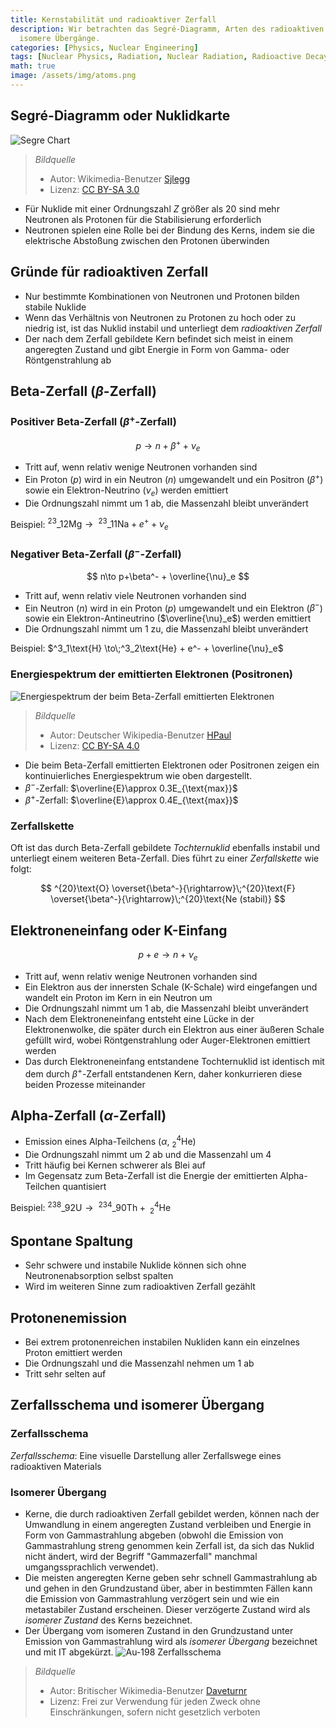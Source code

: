 ```yaml
---
title: Kernstabilität und radioaktiver Zerfall
description: Wir betrachten das Segré-Diagramm, Arten des radioaktiven Zerfalls und
  isomere Übergänge.
categories: [Physics, Nuclear Engineering]
tags: [Nuclear Physics, Radiation, Nuclear Radiation, Radioactive Decay]
math: true
image: /assets/img/atoms.png
---
```

## Segré-Diagramm oder Nuklidkarte
![Segre Chart](https://upload.wikimedia.org/wikipedia/commons/c/c4/Table_isotopes_en.svg)
> *Bildquelle*
> - Autor: Wikimedia-Benutzer [Sjlegg](https://commons.wikimedia.org/wiki/User:Sjlegg)
> - Lizenz: [CC BY-SA 3.0](https://creativecommons.org/licenses/by-sa/3.0/deed.en)

- Für Nuklide mit einer Ordnungszahl $Z$ größer als 20 sind mehr Neutronen als Protonen für die Stabilisierung erforderlich
- Neutronen spielen eine Rolle bei der Bindung des Kerns, indem sie die elektrische Abstoßung zwischen den Protonen überwinden

## Gründe für radioaktiven Zerfall
- Nur bestimmte Kombinationen von Neutronen und Protonen bilden stabile Nuklide
- Wenn das Verhältnis von Neutronen zu Protonen zu hoch oder zu niedrig ist, ist das Nuklid instabil und unterliegt dem *radioaktiven Zerfall*
- Der nach dem Zerfall gebildete Kern befindet sich meist in einem angeregten Zustand und gibt Energie in Form von Gamma- oder Röntgenstrahlung ab

## Beta-Zerfall ($\beta$-Zerfall)
### Positiver Beta-Zerfall ($\beta^+$-Zerfall)

 $$p \to n+\beta^+ +\nu_e$$
 
- Tritt auf, wenn relativ wenige Neutronen vorhanden sind
- Ein Proton ($p$) wird in ein Neutron ($n$) umgewandelt und ein Positron ($\beta^+$) sowie ein Elektron-Neutrino ($\nu_e$) werden emittiert
- Die Ordnungszahl nimmt um 1 ab, die Massenzahl bleibt unverändert

Beispiel: $^{23}\_{12}\text{Mg} \to\;^{23}\_{11}\text{Na} + e^+ + \nu_e$

### Negativer Beta-Zerfall ($\beta^-$-Zerfall)

$$ n\to p+\beta^- + \overline{\nu}_e $$

- Tritt auf, wenn relativ viele Neutronen vorhanden sind
- Ein Neutron ($n$) wird in ein Proton ($p$) umgewandelt und ein Elektron ($\beta^-$) sowie ein Elektron-Antineutrino ($\overline{\nu}_e$) werden emittiert
- Die Ordnungszahl nimmt um 1 zu, die Massenzahl bleibt unverändert

Beispiel: $^3_1\text{H} \to\;^3_2\text{He} + e^- + \overline{\nu}_e$

### Energiespektrum der emittierten Elektronen (Positronen)
![Energiespektrum der beim Beta-Zerfall emittierten Elektronen](https://upload.wikimedia.org/wikipedia/commons/e/e6/Beta_spectrum_of_RaE.jpg)
> *Bildquelle*
> - Autor: Deutscher Wikipedia-Benutzer [HPaul](https://de.wikipedia.org/wiki/Benutzer:HPaul)
> - Lizenz: [CC BY-SA 4.0](https://creativecommons.org/licenses/by-sa/4.0/deed.en)

- Die beim Beta-Zerfall emittierten Elektronen oder Positronen zeigen ein kontinuierliches Energiespektrum wie oben dargestellt.
- $\beta^-$-Zerfall: $\overline{E}\approx 0.3E_{\text{max}}$
- $\beta^+$-Zerfall: $\overline{E}\approx 0.4E_{\text{max}}$

### Zerfallskette
Oft ist das durch Beta-Zerfall gebildete *Tochternuklid* ebenfalls instabil und unterliegt einem weiteren Beta-Zerfall. Dies führt zu einer *Zerfallskette* wie folgt:

$$ ^{20}\text{O} \overset{\beta^-}{\rightarrow}\;^{20}\text{F} \overset{\beta^-}{\rightarrow}\;^{20}\text{Ne (stabil)} $$ 

## Elektroneneinfang oder K-Einfang

$$ p + e \to n + \nu_e $$

- Tritt auf, wenn relativ wenige Neutronen vorhanden sind
- Ein Elektron aus der innersten Schale (K-Schale) wird eingefangen und wandelt ein Proton im Kern in ein Neutron um
- Die Ordnungszahl nimmt um 1 ab, die Massenzahl bleibt unverändert
- Nach dem Elektroneneinfang entsteht eine Lücke in der Elektronenwolke, die später durch ein Elektron aus einer äußeren Schale gefüllt wird, wobei Röntgenstrahlung oder Auger-Elektronen emittiert werden
- Das durch Elektroneneinfang entstandene Tochternuklid ist identisch mit dem durch $\beta^+$-Zerfall entstandenen Kern, daher konkurrieren diese beiden Prozesse miteinander

## Alpha-Zerfall ($\alpha$-Zerfall)
- Emission eines Alpha-Teilchens ($\alpha$, $^4_2\text{He}$)
- Die Ordnungszahl nimmt um 2 ab und die Massenzahl um 4
- Tritt häufig bei Kernen schwerer als Blei auf
- Im Gegensatz zum Beta-Zerfall ist die Energie der emittierten Alpha-Teilchen quantisiert

Beispiel: $^{238}\_{92}\text{U} \to\;^{234}\_{90}\text{Th} +\; ^4_2\text{He}$

## Spontane Spaltung
- Sehr schwere und instabile Nuklide können sich ohne Neutronenabsorption selbst spalten
- Wird im weiteren Sinne zum radioaktiven Zerfall gezählt

## Protonenemission
- Bei extrem protonenreichen instabilen Nukliden kann ein einzelnes Proton emittiert werden
- Die Ordnungszahl und die Massenzahl nehmen um 1 ab
- Tritt sehr selten auf

## Zerfallsschema und isomerer Übergang
### Zerfallsschema
*Zerfallsschema*: Eine visuelle Darstellung aller Zerfallswege eines radioaktiven Materials

### Isomerer Übergang
- Kerne, die durch radioaktiven Zerfall gebildet werden, können nach der Umwandlung in einem angeregten Zustand verbleiben und Energie in Form von Gammastrahlung abgeben (obwohl die Emission von Gammastrahlung streng genommen kein Zerfall ist, da sich das Nuklid nicht ändert, wird der Begriff "Gammazerfall" manchmal umgangssprachlich verwendet).
- Die meisten angeregten Kerne geben sehr schnell Gammastrahlung ab und gehen in den Grundzustand über, aber in bestimmten Fällen kann die Emission von Gammastrahlung verzögert sein und wie ein metastabiler Zustand erscheinen. Dieser verzögerte Zustand wird als *isomerer Zustand* des Kerns bezeichnet.
- Der Übergang vom isomeren Zustand in den Grundzustand unter Emission von Gammastrahlung wird als *isomerer Übergang* bezeichnet und mit IT abgekürzt.
![Au-198 Zerfallsschema](https://upload.wikimedia.org/wikipedia/commons/0/04/Au-198_Decay_Scheme.svg)
> *Bildquelle*
> - Autor: Britischer Wikimedia-Benutzer [Daveturnr](https://commons.wikimedia.org/wiki/User:Daveturnr)
> - Lizenz: Frei zur Verwendung für jeden Zweck ohne Einschränkungen, sofern nicht gesetzlich verboten
